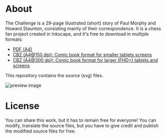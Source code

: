 # About
The Challenge is a 29-page illustrated (short) story of Paul Morphy and Howard Staunton, consisting mainly of their correspondence. It is a chess fan project created in Inkscape, and it's free to download in multiple formats: 

- [PDF (A4)](https://www.kada.ga/comics/the-challenge/The_Challenge_(Morphy_Staunton).pdf)
- [CBZ (A4@150 dpi): Comic book format for smaller tablets screens](https://www.kada.ga/comics/the-challenge/The_Challenge_(Morphy_Staunton)_(150dpi).cbz)
- [CBZ (A4@300 dpi): Comic book format for larger (FHD+) tablets and screens](https://www.kada.ga/comics/the-challenge/The_Challenge_(Morphy_Staunton)_(300dpi).cbz)

This repository contains the source (svg) files.

![preview image](https://i.imgur.com/K8NfyUD.png)

# License
You can share this work, but it has to remain free for everyone! You can modify, translate the source files, but you have to give credit and publish the modified source files for free.
